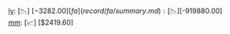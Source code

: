 [ly](record/ly/summary.md): [📉] [$-3282.00]  
[fa](record/fa/summary.md): [📉] [$-919880.00]  
[mm](record/mm/summary.md): [📈] [$2419.60]  
